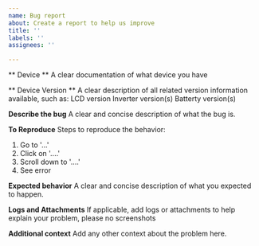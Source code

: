 ```yaml
---
name: Bug report
about: Create a report to help us improve
title: ''
labels: ''
assignees: ''

---
```


** Device **
A clear documentation of what device you have

** Device Version **
A clear description of all related version information available, such as:
LCD version
Inverter version(s)
Batterty version(s)

**Describe the bug**
A clear and concise description of what the bug is.

**To Reproduce**
Steps to reproduce the behavior:
1. Go to '...'
2. Click on '....'
3. Scroll down to '....'
4. See error

**Expected behavior**
A clear and concise description of what you expected to happen.

**Logs and Attachments**
If applicable, add logs or attachments to help explain your problem, please no screenshots

**Additional context**
Add any other context about the problem here.
